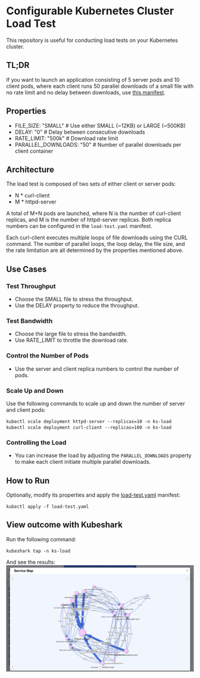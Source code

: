 # Configurable Kubernetes Cluster Load Test

This repository is useful for conducting load tests on your Kubernetes cluster.

## TL;DR

If you want to launch an application consisting of 5 server pods and 10 client pods, where each client runs 50 parallel downloads of a small file with no rate limit and no delay between downloads, use [this manifest](load-test.yaml).

## Properties

- FILE_SIZE: "SMALL"          # Use either SMALL (~12KB) or LARGE (~500KB)
- DELAY: "0"                  # Delay between consecutive downloads
- RATE_LIMIT: "500k"          # Download rate limit
- PARALLEL_DOWNLOADS: "50"    # Number of parallel downloads per client container

## Architecture

The load test is composed of two sets of either client or server pods:

- N * curl-client
- M * httpd-server

A total of M+N pods are launched, where N is the number of curl-client replicas, and M is the number of httpd-server replicas. Both replica numbers can be configured in the `load-test.yaml` manifest.

Each curl-client executes multiple loops of file downloads using the CURL command. The number of parallel loops, the loop delay, the file size, and the rate limitation are all determined by the properties mentioned above.

## Use Cases

### Test Throughput

- Choose the SMALL file to stress the throughput.
- Use the DELAY property to reduce the throughput.

### Test Bandwidth

- Choose the large file to stress the bandwidth.
- Use RATE_LIMIT to throttle the download rate.

### Control the Number of Pods

- Use the server and client replica numbers to control the number of pods.

### Scale Up and Down

Use the following commands to scale up and down the number of server and client pods:

```shell
kubectl scale deployment httpd-server --replicas=10 -n ks-load
kubectl scale deployment curl-client --replicas=100 -n ks-load
```

### Controlling the Load

- You can increase the load by adjusting the `PARALLEL_DOWNLOADS` property to make each client initiate multiple parallel downloads.

## How to Run

Optionally, modify its properties and apply the [load-test.yaml](load-test.yaml) manifest:

```shell
kubectl apply -f load-test.yaml
```
## View outcome with Kubeshark

Run the following command:
```shell
kubeshark tap -n ks-load
```
And see the results:
![Service Map](assets/service-map.png)


